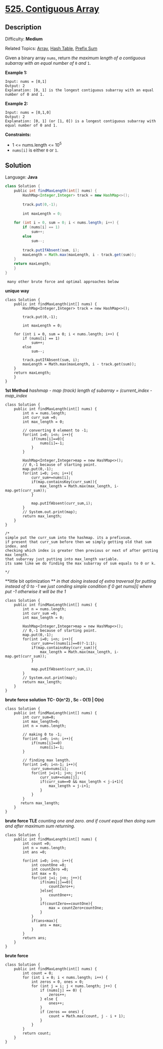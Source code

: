 # [525\. Contiguous Array](https://leetcode.com/problems/contiguous-array/)

## Description

Difficulty: **Medium**  

Related Topics: [Array](https://leetcode.com/tag/array/), [Hash Table](https://leetcode.com/tag/hash-table/), [Prefix Sum](https://leetcode.com/tag/prefix-sum/)


Given a binary array `nums`, return _the maximum length of a contiguous subarray with an equal number of_ `0` _and_ `1`.

**Example 1:**

```
Input: nums = [0,1]
Output: 2
Explanation: [0, 1] is the longest contiguous subarray with an equal number of 0 and 1.
```

**Example 2:**

```
Input: nums = [0,1,0]
Output: 2
Explanation: [0, 1] (or [1, 0]) is a longest contiguous subarray with equal number of 0 and 1.
```

**Constraints:**

*   1 <= nums.length <= 10<sup>5</sup>
*   `nums[i]` is either `0` or `1`.


## Solution

Language: **Java**

```java
class Solution {
    public int findMaxLength(int[] nums) {
        HashMap<Integer,Integer> track = new HashMap<>();
        
        track.put(0,-1);
        
        int maxLength = 0;
        
    for (int i = 0, sum = 0; i < nums.length; i++) {
        if (nums[i] == 1)
            sum++;
        else
            sum--;
​
        track.putIfAbsent(sum, i);
        maxLength = Math.max(maxLength, i - track.get(sum));
    }
    return maxLength;
    }
}
```


`` many other brute force and optimal approaches below``

**unique way**

```
class Solution {
    public int findMaxLength(int[] nums) {
        HashMap<Integer,Integer> track = new HashMap<>();
        
        track.put(0,-1);
        
        int maxLength = 0;
        
	for (int i = 0, sum = 0; i < nums.length; i++) {
		if (nums[i] == 1)
			sum++;
		else
			sum--;

		track.putIfAbsent(sum, i);
		maxLength = Math.max(maxLength, i - track.get(sum));
	}
	return maxLength;
    }
}

```
**1st Method**
*hashmap - map (track)*
*length of subarray = (current_index - map_index*
```
class Solution {
    public int findMaxLength(int[] nums) {
        int n = nums.length;
        int curr_sum =0;
        int max_length = 0;
        
        // converting 0 element to -1;
        for(int i=0; i<n; i++){
            if(nums[i]==0){
                nums[i]=-1;
            }
        }
        
        HashMap<Integer,Integer>map = new HashMap<>();
        // 0,-1 because of starting point.
        map.put(0,-1);
        for(int i=0; i<n; i++){
            curr_sum+=nums[i];
            if(map.containsKey(curr_sum)){
                max_length = Math.max(max_length, i-map.get(curr_sum));
            }
            
            map.putIfAbsent(curr_sum,i);
        }
        // System.out.print(map);
        return max_length;
    }
}

/*
simple put the curr_sum into the hashmap. its a prefixsum.
if present that curr_sum before then we simply getting old that sum index. and 
checking which index is greater then previous or next of after getting max length.
that subarray just putting into max_length variable.
its same like we do finding the max subarray of sum equals to 0 or k.

*/

```

**little bit optimization **
*in that doing instead of extra traversal for putting instead of 0 to -1 we just conding simple condition if 0 get nums[i] where put -1 otherwise it will be the 1*
```
class Solution {
    public int findMaxLength(int[] nums) {
        int n = nums.length;
        int curr_sum =0;
        int max_length = 0;
        
        HashMap<Integer,Integer>map = new HashMap<>();
        // 0,-1 because of starting point.
        map.put(0,-1);
        for(int i=0; i<n; i++){
            curr_sum+=((nums[i]==0)?-1:1);
            if(map.containsKey(curr_sum)){
                max_length = Math.max(max_length, i-map.get(curr_sum));
            }
            
            map.putIfAbsent(curr_sum,i);
        }
        // System.out.print(map);
        return max_length;
    }
}
```

**brute force solution TC- O(n^2) , Sc - O(1) | O(n)**
```
class Solution {
    public int findMaxLength(int[] nums) {
        int curr_sum=0;
        int max_length=0;
        int n = nums.length;
        
        // making 0 to -1;
        for(int i=0; i<n; i++){
            if(nums[i]==0)
                nums[i]=-1;
        }
        
        // finding max length. 
        for(int i=0; i<n-1; i++){
            curr_sum=nums[i];
            for(int j=i+1; j<n; j++){
                curr_sum+=nums[j];
                if(curr_sum==0 && max_length < j-i+1){
                    max_length = j-i+1;
                }
            }
        }
       return max_length; 
    }
}

```

**brute force TLE**
*counting one and zero. and if count equal then doing sum and after maximum sum returning.*
```
class Solution {
    public int findMaxLength(int[] nums) {
        int count =0;
        int n = nums.length;
        int ans =0;
        
        for(int i=0; i<n; i++){
            int countOne =0;
            int countZero =0;
            int max = 0;
            for(int j=i; j<n; j++){
                if(nums[j]==0){
                    countZero++;
                }else{
                    countOne++;
                }
                if(countZero==countOne){
                    max = countZero+countOne;
                }
            }
            if(ans<max){
                ans = max;
            }
        }
        return ans;
    }
}
```

**brute force**
```
class Solution {
    public int findMaxLength(int[] nums) {
        int count = 0;
        for (int i = 0; i < nums.length; i++) {
            int zeros = 0, ones = 0;
            for (int j = i; j < nums.length; j++) {
                if (nums[j] == 0) {
                    zeros++;
                } else {
                    ones++;
                }
                if (zeros == ones) {
                    count = Math.max(count, j - i + 1);
                }
            }
        }
        return count;
    }
}
```

